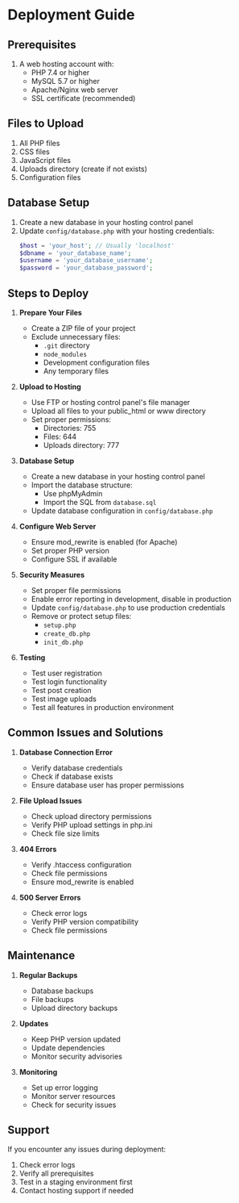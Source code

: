 # Deployment Guide

## Prerequisites
1. A web hosting account with:
   - PHP 7.4 or higher
   - MySQL 5.7 or higher
   - Apache/Nginx web server
   - SSL certificate (recommended)

## Files to Upload
1. All PHP files
2. CSS files
3. JavaScript files
4. Uploads directory (create if not exists)
5. Configuration files

## Database Setup
1. Create a new database in your hosting control panel
2. Update `config/database.php` with your hosting credentials:
   ```php
   $host = 'your_host'; // Usually 'localhost'
   $dbname = 'your_database_name';
   $username = 'your_database_username';
   $password = 'your_database_password';
   ```

## Steps to Deploy

1. **Prepare Your Files**
   - Create a ZIP file of your project
   - Exclude unnecessary files:
     - `.git` directory
     - `node_modules`
     - Development configuration files
     - Any temporary files

2. **Upload to Hosting**
   - Use FTP or hosting control panel's file manager
   - Upload all files to your public_html or www directory
   - Set proper permissions:
     - Directories: 755
     - Files: 644
     - Uploads directory: 777

3. **Database Setup**
   - Create a new database in your hosting control panel
   - Import the database structure:
     - Use phpMyAdmin
     - Import the SQL from `database.sql`
   - Update database configuration in `config/database.php`

4. **Configure Web Server**
   - Ensure mod_rewrite is enabled (for Apache)
   - Set proper PHP version
   - Configure SSL if available

5. **Security Measures**
   - Set proper file permissions
   - Enable error reporting in development, disable in production
   - Update `config/database.php` to use production credentials
   - Remove or protect setup files:
     - `setup.php`
     - `create_db.php`
     - `init_db.php`

6. **Testing**
   - Test user registration
   - Test login functionality
   - Test post creation
   - Test image uploads
   - Test all features in production environment

## Common Issues and Solutions

1. **Database Connection Error**
   - Verify database credentials
   - Check if database exists
   - Ensure database user has proper permissions

2. **File Upload Issues**
   - Check upload directory permissions
   - Verify PHP upload settings in php.ini
   - Check file size limits

3. **404 Errors**
   - Verify .htaccess configuration
   - Check file permissions
   - Ensure mod_rewrite is enabled

4. **500 Server Errors**
   - Check error logs
   - Verify PHP version compatibility
   - Check file permissions

## Maintenance

1. **Regular Backups**
   - Database backups
   - File backups
   - Upload directory backups

2. **Updates**
   - Keep PHP version updated
   - Update dependencies
   - Monitor security advisories

3. **Monitoring**
   - Set up error logging
   - Monitor server resources
   - Check for security issues

## Support

If you encounter any issues during deployment:
1. Check error logs
2. Verify all prerequisites
3. Test in a staging environment first
4. Contact hosting support if needed 